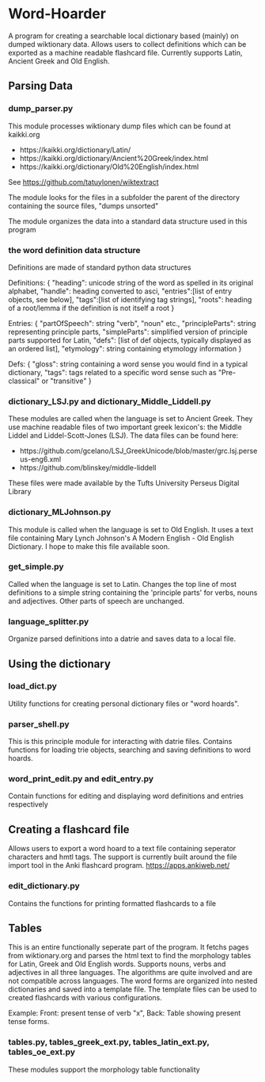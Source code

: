 # Word-Hoarder
A program for creating a searchable local dictionary based (mainly) on dumped wiktionary data. Allows users to collect definitions which can be exported as a machine readable flashcard file. Currently supports Latin, Ancient Greek and Old English.

## Parsing Data
### dump_parser.py
This module processes wiktionary dump files which can be found at kaikki.org

<ul><li>https://kaikki.org/dictionary/Latin/</li>
<li>https://kaikki.org/dictionary/Ancient%20Greek/index.html</li>
<li>https://kaikki.org/dictionary/Old%20English/index.html</li></ul>

See https://github.com/tatuylonen/wiktextract

The module looks for the files in a subfolder the parent of the directory containing the source files, "dumps unsorted"

The module organizes the data into a standard data structure used in this program

### the word definition data structure
Definitions are made of standard python data structures
<p>Definitions:
{
"heading": unicode string of the word as spelled in its original alphabet,
"handle": heading converted to asci,
"entries":[list of entry objects, see below],
"tags":[list of identifying tag strings],
"roots": heading of a root/lemma if the definition is not itself a root
}</p>
<p>Entries:
{
"partOfSpeech": string "verb", "noun" etc.,
"principleParts": string representing principle parts,
"simpleParts": simplified version of principle parts supported for Latin,
"defs": [list of def objects, typically displayed as an ordered list],
"etymology": string containing etymology information
}</p>
<p>Defs:
{
"gloss": string containing a word sense you would find in a typical dictionary,
"tags": tags related to a specific word sense such as "Pre-classical" or "transitive"
}</p>

### dictionary_LSJ.py and dictionary_Middle_Liddell.py
These modules are called when the language is set to Ancient Greek. They use machine readable files of two important greek lexicon's: the Middle Liddel and Liddel-Scott-Jones (LSJ). 
The data files can be found here:
<ul><li>https://github.com/gcelano/LSJ_GreekUnicode/blob/master/grc.lsj.perseus-eng6.xml</li>
<li>https://github.com/blinskey/middle-liddell</li></ul>

These files were made available by the Tufts University Perseus Digital Library

### dictionary_MLJohnson.py
This module is called when the language is set to Old English. It uses a text file containing Mary Lynch Johnson's A Modern English - Old English Dictionary.
I hope to make this file available soon.

### get_simple.py
Called when the language is set to Latin. Changes the top line of most definitions to a simple string containing the 'principle parts' for verbs, nouns and adjectives. Other parts of speech are unchanged.

### language_splitter.py
Organize parsed definitions into a datrie and saves data to a local file.

## Using the dictionary
### load_dict.py
Utility functions for creating personal dictionary files or "word hoards". 
### parser_shell.py
This is this principle module for interacting with datrie files. Contains functions for loading trie objects, searching and saving definitions to word hoards.
### word_print_edit.py and edit_entry.py
Contain functions for editing and displaying word definitions and entries respectively

## Creating a flashcard file
Allows users to export a word hoard to a text file containing seperator characters and hmtl tags. The support is currently built around the file import tool in the Anki flashcard program. 
https://apps.ankiweb.net/

### edit_dictionary.py
Contains the functions for printing formatted flashcards to a file

## Tables
This is an entire functionally seperate part of the program. It fetchs pages from wiktionary.org and parses the html text to find the morphology tables for Latin, Greek and Old English words. Supports nouns, verbs and adjectives in all three languages. The algorithms are quite involved and are not compatible across languages. The word forms are organized into nested dictionaries and saved into a template file. The template files can be used to created flashcards with various configurations. 

Example: Front: present tense of verb "x", Back: Table showing present tense forms.

### tables.py, tables_greek_ext.py, tables_latin_ext.py, tables_oe_ext.py
These modules support the morphology table functionality

